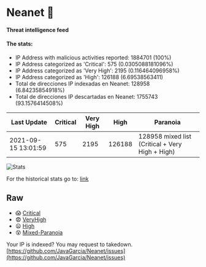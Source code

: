 # Neanet :hocho:
#### Threat intelligence feed
#### The stats:

- IP Address with malicious activities reported: 1884701 (100%)
- IP Address categorized as 'Critical':  575 (0.0305088181096%)
- IP Address categorized as 'Very High':  2195 (0.116464096958%)
- IP Address categorized as 'High':  126188 (6.69538563411)
- Total de direcciones IP indexadas en Neanet:  128958 (6.84235854918%)
- Total de direcciones IP descartadas en Neanet:  1755743 (93.1576414508%)

| Last Update | Critical | Very High | High | Paranoia |
| --- | --- | --- | --- | --- |
| 2021-09-15 13:01:59 | 575 | 2195 | 126188 | 128958 mixed list (Critical + Very High + High)|

![Stats](https://docs.google.com/spreadsheets/d/e/2PACX-1vSnaNMIXVabIpDJjufMlzH7poXnshF3mgd8Is1g9ytUEzVsP5my4Trn8f-xkoLLQ38xpL3HtmUexLo6/pubchart?oid=501124687&format=image)

For the historical stats go to: [link](/stats.csv)
## Raw
- :scream: [Critical](https://raw.githubusercontent.com/JavaGarcia/Neanet/master/blacklists/neanet_critical.txt)
- :fearful: [VeryHigh](https://raw.githubusercontent.com/JavaGarcia/Neanet/master/blacklists/neanet_veryHigh.txtt)
- :frowning: [High](https://raw.githubusercontent.com/JavaGarcia/Neanet/master/blacklists/neanet_high.txt)
- :dizzy_face: [Mixed-Paranoia](https://raw.githubusercontent.com/JavaGarcia/Neanet/master/blacklists/neanet_all.txt)


Your IP is indexed? You may request to takedown. [https://github.com/JavaGarcia/Neanet/issues](https://github.com/JavaGarcia/Neanet/issues)

















































































































































































































































































































































































































































































































































































































































































































































































































































































































































































































































































































































































































































































































































































































































































































































































































































































































































































































































































































































































































































































































































































































































































































































































































































































































































































































































































































































































































































































































































































































































































































































































































































































































































































































































































































































































































































































































































































































































































































































































































































































































































































































































































































































































































































































































































































































































































































































































































































































































































































































































































































































































































































































































































































































































































































































































































































































































































































































































































































































































































































































































































































































































































































































































































































































































































































































































































































































































































































































































































































































































































































































































































































































































































































































































































































































































































































































































































































































































































































































































































































































































































































































































































































































































































































































































































































































































































































































































































































































































































































